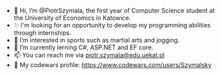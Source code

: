 - 👋 Hi, I’m @PiotrSzymala, the first year of Computer Science student at the University of Economics in Katowice. 
- ✨ I'm looking for an opportunity to develop my programming abilities through internships.
- 👀 I’m interested in sports such as martial arts and jogging.  
- 🌱 I’m currently lerning C#, ASP.NET and EF core.
- 📫 You can reach me via piotr.szymala@edu.uekat.pl
- 🤺 My codewars profile: https://www.codewars.com/users/Szymalsky
<!---
PiotrSzymala/PiotrSzymala is a ✨ special ✨ repository because its `README.md` (this file) appears on your GitHub profile.
You can click the Preview link to take a look at your changes.
--->

